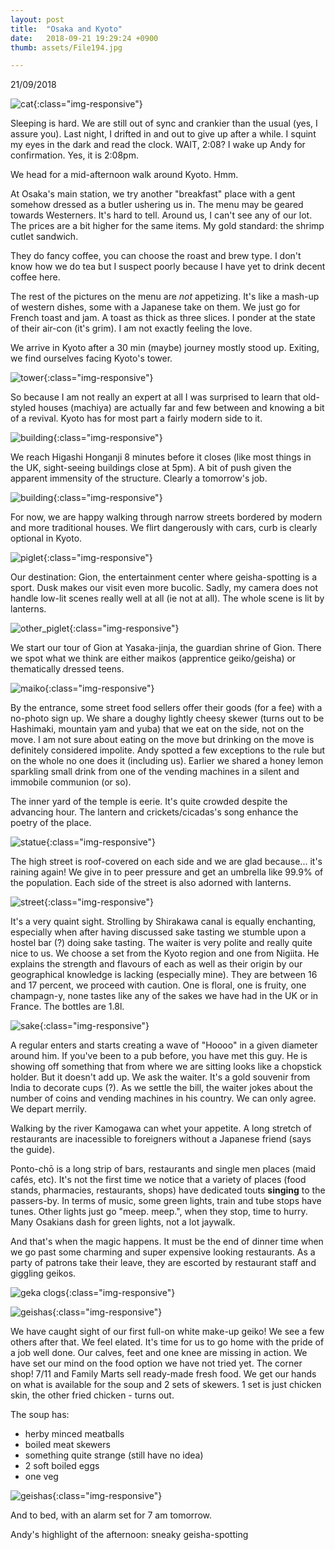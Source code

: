```yaml
---
layout: post
title:  "Osaka and Kyoto"
date:   2018-09-21 19:29:24 +0900
thumb: assets/File194.jpg

---
```


21/09/2018

![cat](../assets/File46.jpg){:class="img-responsive"}

Sleeping is hard. 
We are still out of sync and crankier than the usual (yes, I assure you).
Last night, I drifted in and out to give up after a while.
I squint my eyes in the dark and read the clock. WAIT, 2:08?
I wake up Andy for confirmation. Yes, it is 2:08pm.

We head for a mid-afternoon walk around Kyoto. Hmm.

At Osaka's main station, we try another "breakfast" place with a gent somehow dressed as a butler ushering us in.
The menu may be geared towards Westerners. It's hard to tell.
Around us, I can't see any of our lot. The prices are a bit higher for the same items.
My gold standard: the shrimp cutlet sandwich. 

They do fancy coffee, you can choose the roast and brew type.
I don't know how we do tea but I suspect poorly because I have yet to drink decent coffee here.

The rest of the pictures on the menu are *not* appetizing. 
It's like a mash-up of western dishes, some with a Japanese take on them. 
We just go for French toast and jam. A toast as thick as three slices. 
I ponder at the state of their air-con (it's grim). I am not exactly feeling the love.

We arrive in Kyoto after a 30 min (maybe) journey mostly stood up. 
Exiting, we find ourselves facing Kyoto's tower.

![tower](../assets/File45.jpg){:class="img-responsive"}

So because I am not really an expert at all I was surprised to learn that old-styled houses (machiya) are actually far and few between and knowing a bit of a revival.
Kyoto has for most part a fairly modern side to it. 

![building](../assets/File47.jpg){:class="img-responsive"}

We reach Higashi Honganji 8 minutes before it closes (like most things in the UK, sight-seeing buildings close at 5pm).
A bit of push given the apparent immensity of the structure. Clearly a tomorrow's job.

![building](../assets/File48.jpg){:class="img-responsive"}

For now, we are happy walking through narrow streets bordered by modern and more traditional houses. We flirt dangerously with cars, curb is clearly optional in Kyoto.

![piglet](../assets/File51.jpg){:class="img-responsive"}

Our destination: Gion, the entertainment center where geisha-spotting is a sport.
Dusk makes our visit even more bucolic. Sadly, my camera does not handle low-lit scenes really well at all (ie not at all). The whole scene is lit by lanterns.

![other_piglet](../assets/File52.jpg){:class="img-responsive"}

We start our tour of Gion at Yasaka-jinja, the guardian shrine of Gion. 
There we spot what we think are either maikos (apprentice geiko/geisha) or thematically dressed teens.

![maiko](../assets/File56.jpg){:class="img-responsive"}

By the entrance, some street food sellers offer their goods (for a fee) with a no-photo sign up.
We share a doughy lightly cheesy skewer (turns out to be Hashimaki, mountain yam and yuba) that we eat on the side, not on the move. I am not sure about eating on the move but drinking on the move is definitely considered impolite. Andy spotted a few exceptions to the rule but on the whole no one does it (including us).
Earlier we shared a honey lemon sparkling small drink from one of the vending machines in a silent and immobile communion (or so). 

The inner yard of the temple is eerie. It's quite crowded despite the advancing hour. The lantern and crickets/cicadas's song enhance the poetry of the place.

![statue](../assets/File57.jpg){:class="img-responsive"}

The high street is roof-covered on each side and we are glad because... it's raining again! We give in to peer pressure and get an umbrella like 99.9% of the population. Each side of the street is also adorned with lanterns.

![street](../assets/File55.jpg){:class="img-responsive"}

It's a very quaint sight. Strolling by Shirakawa canal is equally enchanting, especially when after having discussed sake tasting we stumble upon a hostel bar (?) doing sake tasting. The waiter is very polite and really quite nice to us. We choose a set from the Kyoto region and one from Nigiita. He explains the strength and flavours of each as well as their origin by our geographical knowledge is lacking (especially mine). They are between 16 and 17 percent, we proceed with caution. One is floral, one is fruity, one champagn-y, none tastes like any of the sakes we have had in the UK or in France. The bottles are 1.8l. 

![sake](../assets/File58.jpg){:class="img-responsive"}

A regular enters and starts creating a wave of "Hoooo" in a given diameter around him.
If you've been to a pub before, you have met this guy. He is showing off something that from where we are sitting looks like a chopstick holder. But it doesn't add up. We ask the waiter. It's a gold souvenir from India to decorate cups (?). As we settle the bill, the waiter jokes about the number of coins and vending machines in his country. We can only agree. We depart merrily. 

Walking by the river Kamogawa can whet your appetite. A long stretch of restaurants are inacessible to foreigners without a Japanese friend (says the guide). 

Ponto-chō is a long strip of bars, restaurants and single men places (maid cafés, etc).
It's not the first time we notice that a variety of places (food stands, pharmacies, restaurants, shops) have dedicated touts __singing__ to the passers-by. In terms of music, some green lights, train and tube stops have tunes. Other lights just go "meep. meep.", when they stop, time to hurry. Many Osakians dash for green lights, not a lot jaywalk.

And that's when the magic happens. It must be the end of dinner time when we go past some charming and super expensive looking restaurants. As a party of patrons take their leave, they are escorted by restaurant staff and giggling geikos.

![geka clogs](../assets/File54.jpg){:class="img-responsive"}

![geishas](../assets/File60.jpg){:class="img-responsive"}

We have caught sight of our first full-on white make-up geiko! We see a few others after that.
We feel elated.
It's time for us to go home with the pride of a job well done.
Our calves, feet and one knee are missing in action. 
We have set our mind on the food option we have not tried yet. The corner shop!
7/11 and Family Marts sell ready-made fresh food. We get our hands on what is available for the soup and 2 sets of skewers.
1 set is just chicken skin, the other fried chicken - turns out.

The soup has:
* herby minced meatballs
* boiled meat skewers
* something quite strange (still have no idea)
* 2 soft boiled eggs
* one veg

![geishas](../assets/File59.jpg){:class="img-responsive"}

And to bed, with an alarm set for 7 am tomorrow.

Andy's highlight of the afternoon: sneaky geisha-spotting
